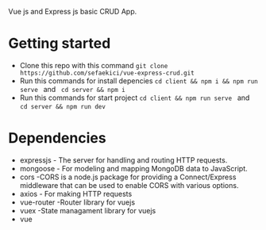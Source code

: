 <p>Vue js and Express js basic CRUD App.</p>

# Getting started

* Clone this repo with this command  ``` git clone https://github.com/sefaekici/vue-express-crud.git ```
* Run this commands for install depencies ``` cd client && npm i && npm run serve  ```  and ``` cd server && npm i```
* Run this commands for start project ``` cd client && npm run serve  ```  and   ``` cd server && npm run dev ```


# Dependencies

* expressjs - The server for handling and routing HTTP requests.
* mongoose - For modeling and mapping MongoDB data to JavaScript.
* cors -CORS is a node.js package for providing a Connect/Express middleware that can be used to enable CORS with various options.
* axios - For making HTTP requests 
* vue-router -Router library for vuejs 
* vuex -State managament library for vuejs 
* vue


